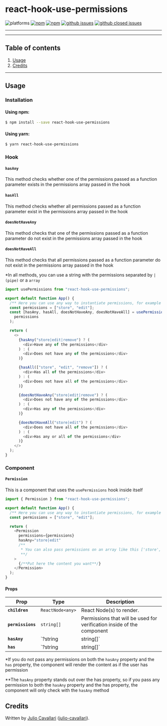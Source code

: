 # react-hook-use-permissions

![platforms](https://img.shields.io/badge/platforms-Android%20%7C%20iOS-brightgreen.svg?style=flat-square&colorB=191A17)
[![npm](https://img.shields.io/npm/v/react-native-snap-carousel.svg?style=flat-square)](https://www.npmjs.com/package/react-native-snap-carousel)
[![npm](https://img.shields.io/npm/dm/react-native-snap-carousel.svg?style=flat-square&colorB=007ec6)](https://www.npmjs.com/package/react-native-snap-carousel)
[![github issues](https://img.shields.io/github/issues/julinhoooO/react-hook-use-permissions.svg?style=flat-square)](https://github.com/julinhoooO/react-hook-use-permissions/issues)
[![github closed issues](https://img.shields.io/github/issues-closed/julinhoooO/react-hook-use-permissions.svg?style=flat-square&colorB=44cc11)](https://github.com/julinhoooO/react-hook-use-permissions/issues?q=is%3Aissue+is%3Aclosed)

---

---

## Table of contents

1. [Usage](#usage)
1. [Credits](#credits)

---

## Usage

### Installation

#### Using npm:

```bash
$ npm install --save react-hook-use-permissions
```

#### Using yarn:

```bash
$ yarn react-hook-use-permissions
```

### Hook

#### `hasAny`

This method checks whether one of the permissions passed as a function parameter exists in the permissions array passed in the hook

#### `hasAll`

This method checks whether all permissions passed as a function parameter exist in the permissions array passed in the hook

#### `doesNotHaveAny`

This method checks that one of the permissions passed as a function parameter do not exist in the permissions array passed in the hook

#### `doesNotHaveAll`

This method checks that all permissions passed as a function parameter do not exist in the permissions array passed in the hook

\*In all methods, you can use a string with the permissions separated by `| (pipe)` or a `array`

```javascript
import usePermissions from "react-hook-use-permissions";

export default function App() {
  /** Here you can use any way to instantiate permissions, for example through states using redux **/
  const permissions = ["store", "edit"];
  const [hasAny, hasAll, doesNotHaveAny, doesNotHaveAll] = usePermissions(
    permissions
  );

  return (
    <>
      {hasAny("store|edit|remove") ? (
        <div>Have any of the permissions</div>
      ) : (
        <div>Does not have any of the permissions</div>
      )}

      {hasAll(["store", "edit", "remove"]) ? (
        <div>Has all of the permissions</div>
      ) : (
        <div>Does not have all of the permissions</div>
      )}

      {doesNotHaveAny("store|edit|remove") ? (
        <div>Does not have any of the permissions</div>
      ) : (
        <div>Has any of the permissions</div>
      )}

      {doesNotHaveAll("store|edit") ? (
        <div>Does not have all of the permissions</div>
      ) : (
        <div>Has any or all of the permissions</div>
      )}
    </>
  );
}
```

### Component

#### `Permission`

This is a component that uses the `usePermissions` hook inside itself

```javascript
import { Permission } from "react-hook-use-permissions";

export default function App() {
  /** Here you can use any way to instantiate permissions, for example through states using redux **/
  const permissions = ["store", "edit"];

  return (
    <Permission
      permissions={permissions}
      hasAny="store|edit"
      /**
       * You can also pass permissions on an array like this ['store', 'edit']
       **/
    >
      {/**Put here the content you want**/}
    </Permission>
  );
}
```

#### Props

| Prop| Type| Description|
| ---| --- | --- |
| **`children`**    | `ReactNode<any>` | React Node(s) to render.                                               |
| **`permissions`** | `string[]`       | Permissions that will be used for verification inside of the component |
| **`hasAny`**      | `?string         | string[]`                                                              | Permissions to be checked in `hasAny` `usePermissions` method. If you pass permissions as a string, they must be separated by \_` | (pipe)`\_ |
| **`has`**         | `?string         | string[]`                                                              | Permissions to be checked in `has` `usePermissions` method. If you pass permissions as a string, they must be separated by \_`    | (pipe)`\_ |

\*If you do not pass any permissions on both the `hasAny` property and the `has` property, the component will render the content as if the user has permission

\*\*The `hasAny` property stands out over the has property, so if you pass any permission to both the `hasAny` property and the has property, the component will only check with the `hasAny` method

## Credits

Written by [Julio Cavallari](https://www.linkedin.com/in/julio-cavallari-98581381/) ([julio-cavallari](https://github.com/julio-cavallari)).
